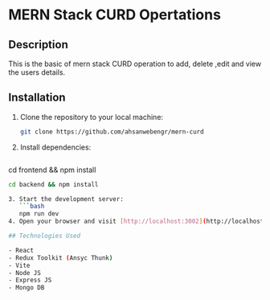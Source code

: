 # MERN Stack CURD Opertations

## Description
This is the basic of mern stack CURD operation to add, delete ,edit and view the users details.

## Installation
1. Clone the repository to your local machine:
   ```bash
   git clone https://github.com/ahsanwebengr/mern-curd
2. Install dependencies:
   ```bash
  cd frontend && npm install   

   ```bash
  cd backend && npm install

 3. Start the development server:
	  ```bash
	  npm run dev
  4. Open your browser and visit [http://localhost:3002](http://localhost:3002) to access the application.
  
  ## Technologies Used

- React
- Redux Toolkit (Ansyc Thunk)
- Vite
- Node JS
- Express JS
- Mongo DB
